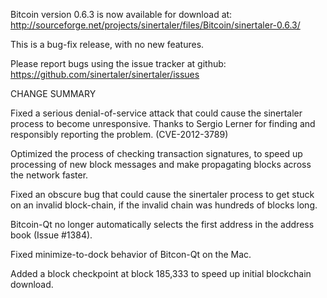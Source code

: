 Bitcoin version 0.6.3 is now available for download at:
  http://sourceforge.net/projects/sinertaler/files/Bitcoin/sinertaler-0.6.3/

This is a bug-fix release, with no new features.

Please report bugs using the issue tracker at github:
  https://github.com/sinertaler/sinertaler/issues

CHANGE SUMMARY

Fixed a serious denial-of-service attack that could cause the
sinertaler process to become unresponsive. Thanks to Sergio Lerner
for finding and responsibly reporting the problem. (CVE-2012-3789)

Optimized the process of checking transaction signatures, to
speed up processing of new block messages and make propagating
blocks across the network faster.

Fixed an obscure bug that could cause the sinertaler process to get
stuck on an invalid block-chain, if the invalid chain was
hundreds of blocks long.

Bitcoin-Qt no longer automatically selects the first address
in the address book (Issue #1384).

Fixed minimize-to-dock behavior of Bitcon-Qt on the Mac.

Added a block checkpoint at block 185,333 to speed up initial
blockchain download.
